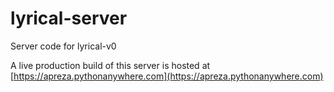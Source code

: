 # lyrical-server
Server code for lyrical-v0

A live production build of this server is hosted at [https://apreza.pythonanywhere.com](https://apreza.pythonanywhere.com)

